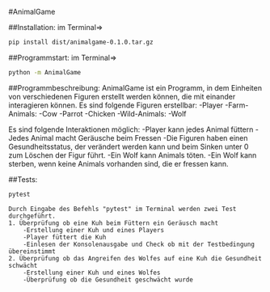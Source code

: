 #AnimalGame

##Installation:
im Terminal=>
```bash
pip install dist/animalgame-0.1.0.tar.gz
```

##Programmstart:
im Terminal=>
```bash
python -m AnimalGame
```

##Programmbeschreibung:
AnimalGame ist ein Programm, in dem Einheiten von verschiedenen Figuren erstellt werden können, die mit einander interagieren können. 
Es sind folgende Figuren erstellbar:
	-Player
	-Farm-Animals:
		-Cow
		-Parrot
		-Chicken
	-Wild-Animals:
		-Wolf

Es sind folgende Interaktionen möglich:
	-Player kann jedes Animal füttern
	-Jedes Animal macht Geräusche beim Fressen
	-Die Figuren haben einen Gesundheitsstatus, der verändert werden kann und beim Sinken unter 0 zum Löschen der Figur führt.
	-Ein Wolf kann Animals töten.
	-Ein Wolf kann sterben, wenn keine Animals vorhanden sind, die er fressen kann.


##Tests:
```bash
pytest
```
	Durch Eingabe des Befehls "pytest" im Terminal werden zwei Test durchgeführt.
	1. Überprüfung ob eine Kuh beim Füttern ein Geräusch macht
		-Erstellung einer Kuh und eines Players
		-Player füttert die Kuh
		-Einlesen der Konsolenausgabe und Check ob mit der Testbedingung übereinstimmt
	2. Überprüfung ob das Angreifen des Wolfes auf eine Kuh die Gesundheit schwächt
		-Erstellung einer Kuh und eines Wolfes
		-Überprüfung ob die Gesundheit geschwächt wurde
